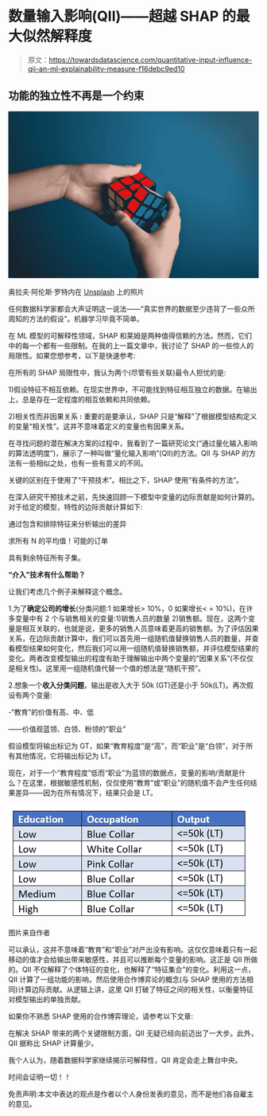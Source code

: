 # 数量输入影响(QII)——超越 SHAP 的最大似然解释度

> 原文：<https://towardsdatascience.com/quantitative-input-influence-qii-an-ml-explainability-measure-f16debc9ed10>

## **功能的独立性不再是一个约束**

![](img/39001890438293dfbf2c6fd1c9351f47.png)

奥拉夫·阿伦斯·罗特内在 [Unsplash](https://unsplash.com?utm_source=medium&utm_medium=referral) 上的照片

任何数据科学家都会大声证明这一说法——“真实世界的数据至少违背了一些众所周知的方法的假设”。机器学习毕竟不简单。

在 ML 模型的可解释性领域，SHAP 和莱姆是两种值得信赖的方法。然而，它们中的每一个都有一些限制。在我的上一篇文章中，我讨论了 SHAP 的一些惊人的局限性。如果您想参考，以下是快速参考:

[](/using-shap-for-explainability-understand-these-limitations-first-1bed91c9d21)  

在所有的 SHAP 局限性中，我认为两个(尽管有些关联)最令人担忧的是:

1)假设特征不相互依赖。在现实世界中，不可能找到特征相互独立的数据。在输出上，总是存在一定程度的相互依赖和共同依赖。

2)相关性而非因果关系 **:** 重要的是要承认，SHAP 只是“解释”了根据模型结构定义的变量“相关性”。这并不意味着定义的变量也有因果关系。

在寻找问题的潜在解决方案的过程中，我看到了一篇研究论文(“通过量化输入影响的算法透明度”)，展示了一种叫做“量化输入影响”(QII)的方法。QII 与 SHAP 的方法有一些相似之处，也有一些有意义的不同。

关键的区别在于使用了“干预技术”。相比之下，SHAP 使用“有条件的方法”。

在深入研究干预技术之前，先快速回顾一下模型中变量的边际贡献是如何计算的。对于给定的模型，特性的边际贡献计算如下:

通过包含和排除特征来分析输出的差异

求所有 N 的平均值！可能的订单

具有剩余特征所有子集。

**“介入”技术有什么帮助？**

让我们考虑几个例子来解释这个概念。

1.为了**确定公司的增长**(分类问题:1 如果增长> 10%，0 如果增长< = 10%)，在许多变量中有 2 个与销售相关的变量:1)销售人员的数量 2)销售额。现在，这两个变量是相互关联的，也就是说，更多的销售人员意味着更高的销售额。为了评估因果关系，在边际贡献计算中，我们可以首先用一组随机值替换销售人员的数量，并查看模型结果如何变化，然后我们可以用一组随机值替换销售额，并评估模型结果的变化。两者改变模型输出的程度有助于理解输出中两个变量的“因果关系”(不仅仅是相关性)。这里用一组随机值代替一个值的想法是“随机干预”。

2.想象一个**收入分类问题**，输出是收入大于 50k (GT)还是小于 50k(LT)。再次假设有两个变量:

-“教育”的价值有高、中、低

——价值观蓝领、白领、粉领的“职业”

假设模型将输出标记为 GT，如果“教育程度”是“高”，而“职业”是“白领”，对于所有其他情况，它将输出标记为 LT。

现在，对于一个“教育程度”低而“职业”为蓝领的数据点，变量的影响/贡献是什么？在这里，根据敏感性机制，仅仅使用“教育”或“职业”的随机值不会产生任何结果差异——因为在所有情况下，结果只会是 LT。

![](img/103838e1296cd7de8201ffecb432ba96.png)

图片来自作者

可以承认，这并不意味着“教育”和“职业”对产出没有影响。这仅仅意味着只有一起移动的值才会给输出带来敏感性，并且可以推断每个变量的影响。这正是 QII 所做的。QII 不仅解释了个体特征的变化，也解释了“特征集合”的变化。利用这一点，QII 计算了一组功能的影响，然后使用合作博弈论的概念(与 SHAP 使用的方法相同)计算边际贡献。从逻辑上讲，这里 QII 打破了特征之间的相关性，以衡量特征对模型输出的单独贡献。

如果你不熟悉 SHAP 使用的合作博弈理论，请参考以下文章:

[](/can-shap-trigger-a-paradigm-shift-in-risk-analytics-c01278e4dd77)  

在解决 SHAP 带来的两个关键限制方面，QII 无疑已经向前迈出了一大步。此外，QII 据称比 SHAP 计算量少。

我个人认为，随着数据科学家继续揭示可解释性，QII 肯定会走上舞台中央。

时间会证明一切！！

免责声明:本文中表达的观点是作者以个人身份发表的意见，而不是他们各自雇主的意见。